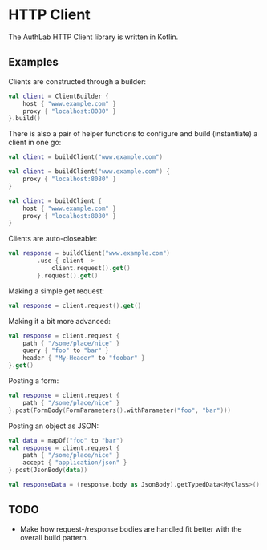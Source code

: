 # HTTP Client

The AuthLab HTTP Client library is written in Kotlin.

## Examples

Clients are constructed through a builder:

```kotlin
val client = ClientBuilder {
	host { "www.example.com" }
	proxy { "localhost:8080" }
}.build()
```

There is also a pair of helper functions to configure and build (instantiate) a client in one go:

```kotlin
val client = buildClient("www.example.com")
```

```kotlin
val client = buildClient("www.example.com") {
	proxy { "localhost:8080" }
}
```

```kotlin
val client = buildClient {
	host { "www.example.com" }
	proxy { "localhost:8080" }
}
```


Clients are auto-closeable:

```kotlin
val response = buildClient("www.example.com")
		.use { client ->
			client.request().get()
		}.request().get()
```

Making a simple get request:

```kotlin
val response = client.request().get()
```

Making it a bit more advanced:

```kotlin
val response = client.request {
	path { "/some/place/nice" }
	query { "foo" to "bar" }
	header { "My-Header" to "foobar" }
}.get()
```

Posting a form:

```kotlin
val response = client.request {
	path { "/some/place/nice" }
}.post(FormBody(FormParameters().withParameter("foo", "bar")))
```

Posting an object as JSON:

```kotlin
val data = mapOf("foo" to "bar")
val response = client.request {
	path { "/some/place/nice" }
	accept { "application/json" }
}.post(JsonBody(data))

val responseData = (response.body as JsonBody).getTypedData<MyClass>()
```

## TODO

* Make how request-/response bodies are handled fit better with the overall build pattern.